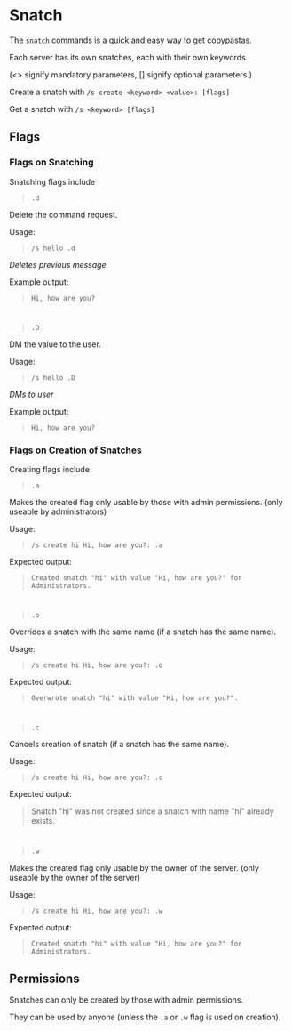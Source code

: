 # Snatch #

The `snatch` commands is a quick and easy way to get copypastas. 

Each server has its own snatches, each with their own keywords.

(<> signify mandatory parameters, [] signify optional parameters.)

Create a snatch with
`/s create <keyword> <value>: [flags]`

Get a snatch with
`/s <keyword> [flags]`

## Flags ##

### Flags on Snatching

Snatching flags include

>  `.d`

Delete the command request.

Usage:
> `/s hello .d`

*Deletes previous message*

Example output:
> `Hi, how are you?`

# #

> `.D`

DM the value to the user.

Usage:
> `/s hello .D`

*DMs to user*

Example output:
> `Hi, how are you?`

### Flags on Creation of Snatches

Creating flags include

> `.a`

Makes the created flag only usable by those with admin permissions. (only useable by administrators)

Usage:
> `/s create hi Hi, how are you?: .a`

Expected output:
> `Created snatch "hi" with value "Hi, how are you?" for Administrators.`

# #

> `.o`

Overrides a snatch with the same name (if a snatch has the same name).

Usage:
> `/s create hi Hi, how are you?: .o`

Expected output:
> `Overwrote snatch "hi" with value "Hi, how are you?".`

# #

> `.c`

Cancels creation of snatch (if a snatch has the same name).

Usage:
> `/s create hi Hi, how are you?: .c`

Expected output:
> Snatch "hi" was not created since a snatch with name "hi" already exists.

# #

> `.w`

Makes the created flag only usable by the owner of the server. (only useable by the owner of the server)

Usage:
> `/s create hi Hi, how are you?: .w`

Expected output:
> `Created snatch "hi" with value "Hi, how are you?" for Administrators.`



## Permissions ##

Snatches can only be created by those with admin permissions. 

They can be used by anyone (unless the `.a` or `.w` flag is used on creation).